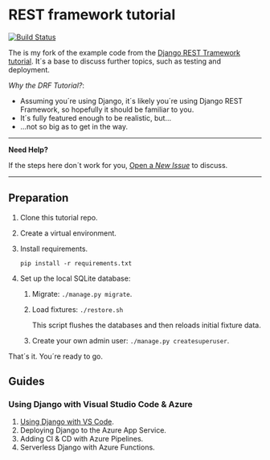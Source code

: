 # REST framework tutorial

[![Build Status](https://dev.azure.com/noumenal/rest-framework-tutorial/_apis/build/status/rest-framework-tutorial-CI)](https://dev.azure.com/noumenal/rest-framework-tutorial/_build/latest?definitionId=4)

The is my fork of the example code from the [Django REST Tramework tutorial][drf-tutorial]. It´s a base to discuss further topics, such as testing and deployment.

_Why the DRF Tutorial?_:

+ Assuming you´re using Django, it´s likely you´re using Django REST Framework, so hopefully it should be familiar to you.
+ It´s fully featured enough to be realistic, but...
+ ...not so big as to get in the way.


----

**Need Help?**

If the steps here don´t work for you, [Open a _New Issue_][new-issue] to discuss.

----

## Preparation

1. Clone this tutorial repo.
2. Create a virtual environment.
3. Install requirements.

    `pip install -r requirements.txt`
4. Set up the local SQLite database:

    1. Migrate: `./manage.py migrate`.
    2. Load fixtures: `./restore.sh`

        This script flushes the databases and then reloads initial fixture data.
    3. Create your own admin user: `./manage.py createsuperuser`.

That´s it. You´re ready to go.

## Guides

### Using Django with Visual Studio Code & Azure

1. [Using Django with VS Code][azure-vscode].
2. Deploying Django to the Azure App Service.
3. Adding CI & CD with Azure Pipelines.
4. Serverless Django with Azure Functions.

<!-- Links -->
[drf-tutorial]: http://www.django-rest-framework.org/tutorial/1-serialization
[new-issue]: https://github.com/carltongibson/rest-framework-tutorial/issues/new

[azure-vscode]: ./docs/azure/1-vscode.md

